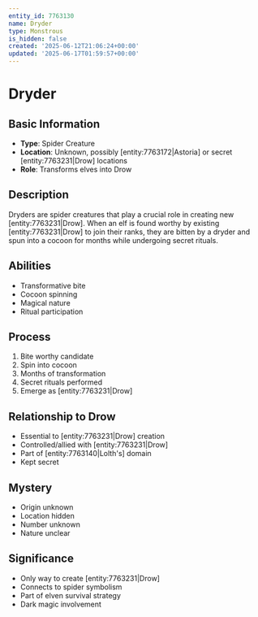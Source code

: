 ```yaml
---
entity_id: 7763130
name: Dryder
type: Monstrous
is_hidden: false
created: '2025-06-12T21:06:24+00:00'
updated: '2025-06-17T01:59:57+00:00'
---
```


# Dryder

## Basic Information

- **Type**: Spider Creature
- **Location**: Unknown, possibly [entity:7763172|Astoria] or secret [entity:7763231|Drow] locations
- **Role**: Transforms elves into Drow

## Description

Dryders are spider creatures that play a crucial role in creating new [entity:7763231|Drow]. When an elf is found worthy by existing [entity:7763231|Drow] to join their ranks, they are bitten by a dryder and spun into a cocoon for months while undergoing secret rituals.

## Abilities

- Transformative bite
- Cocoon spinning
- Magical nature
- Ritual participation

## Process

1. Bite worthy candidate
2. Spin into cocoon
3. Months of transformation
4. Secret rituals performed
5. Emerge as [entity:7763231|Drow]

## Relationship to Drow

- Essential to [entity:7763231|Drow] creation
- Controlled/allied with [entity:7763231|Drow]
- Part of [entity:7763140|Lolth's] domain
- Kept secret

## Mystery

- Origin unknown
- Location hidden
- Number unknown
- Nature unclear

## Significance

- Only way to create [entity:7763231|Drow]
- Connects to spider symbolism
- Part of elven survival strategy
- Dark magic involvement